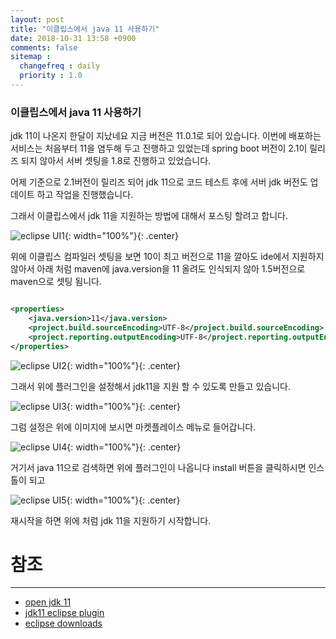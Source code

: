```yaml
---
layout: post
title: "이클립스에서 java 11 사용하기"
date: 2018-10-31 13:58 +0900
comments: false
sitemap :
  changefreq : daily
  priority : 1.0
---
```


### 이클립스에서 java 11 사용하기

jdk 11이 나온지 한달이 지났네요 지금 버전은 11.0.1로 되어 있습니다.
이번에 배포하는 서비스는 처음부터 11을 염두해 두고 진행하고 있었는데 
spring boot 버전이 2.1이 릴리즈 되지 않아서 서버 셋팅을 1.8로 진행하고 있었습니다.

어제 기준으로 2.1버전이 릴리즈 되어 jdk 11으로 코드 테스트 후에 서버 jdk 버전도 업데이트 하고 작업을 진행했습니다.

그래서 이클립스에서 jdk 11을 지원하는 방법에 대해서 포스팅 할려고 합니다.

![eclipse UI1](https://sejoung.github.io/images/2018_10_31_01.jpg){: width="100%"}{: .center}

위에 이클립스 컴파일러 셋팅을 보면 10이 최고 버전으로 11을 깔아도 ide에서 지원하지 않아서 
아래 처럼 maven에 java.version을 11 올려도 인식되지 않아 1.5버전으로 maven으로 셋팅 됨니다.

```xml

<properties>
    <java.version>11</java.version>
    <project.build.sourceEncoding>UTF-8</project.build.sourceEncoding>
    <project.reporting.outputEncoding>UTF-8</project.reporting.outputEncoding>
</properties>

```  

![eclipse UI2](https://sejoung.github.io/images/2018_10_31_02.jpg){: width="100%"}{: .center}

그래서 위에 플러그인을 설정해서 jdk11을 지원 할 수 있도록 만들고 있습니다.

![eclipse UI3](https://sejoung.github.io/images/2018_10_31_03.jpg){: width="100%"}{: .center}

그럼 설정은 위에 이미지에 보시면 마켓플레이스 메뉴로 들어갑니다.

![eclipse UI4](https://sejoung.github.io/images/2018_10_31_04.jpg){: width="100%"}{: .center}

거기서 java 11으로 검색하면 위에 플러그인이 나옵니다 install 버튼을 클릭하시면 인스톨이 되고 

![eclipse UI5](https://sejoung.github.io/images/2018_10_31_05.jpg){: width="100%"}{: .center}

재시작을 하면 위에 처럼 jdk 11을 지원하기 시작합니다.

# 참조 
-----
* [open jdk 11](http://jdk.java.net/11/)
* [jdk11 eclipse plugin](https://marketplace.eclipse.org/content/java-11-support-eclipse-2018-09-49)
* [eclipse downloads](https://www.eclipse.org/downloads/packages/)
